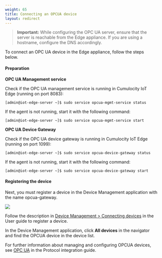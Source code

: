 ```yaml
---
weight: 65
title: Connecting an OPCUA device
layout: redirect
---
```


>**Important:** While configuring the OPC UA server, ensure that the server is reachable from the Edge appliance. If you are using a hostname, configure the DNS accordingly.

To connect an OPC UA device in the Edge appliance, follow the steps below.

#### Preparation

**OPC UA Management service**

Check if the OPC UA management service is running in Cumulocity IoT Edge (running on port 8083):  

```shell
[admin@iot-edge-server ~]$ sudo service opcua-mgmt-service status
```

If the agent is not running, start it with the following command:

```shell
[admin@iot-edge-server ~]$ sudo service opcua-mgmt-service start
```

**OPC UA Device Gateway**

Check if the OPC UA device gateway is running in Cumulocity IoT Edge (running on port 1099):  

```shell
[admin@iot-edge-server ~]$ sudo service opcua-device-gateway status
```

If the agent is not running, start it with the following command:

```shell
[admin@iot-edge-server ~]$ sudo service opcua-device-gateway start
```

#### Registering the device

Next, you must register a device in the Device Management application with the name opcua-gateway.

<img src="/images/edge/edge-device-registration-example.png" name="Register device"/>

Follow the description in [Device Management > Connecting devices](/users-guide/device-management#connecting-devices) in the User guide to register a device.

In the Device Management application, click **All devices** in the navigator and find the OPCUA device in the device list.

For further information about managing and configuring OPCUA devices, see [OPC UA](/protocol-integration/opcua/) in the Protocol integration guide.